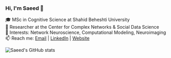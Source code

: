 ### Hi, I'm Saeed 👋

🎓 MSc in Cognitive Science at Shahid Beheshti University  
🧠 Researcher at the Center for Complex Networks & Social Data Science  
🔬 Interests: Network Neuroscience, Computational Modeling, Neuroimaging  
📫 Reach me: [Email](mailto:saeedrafsharx@gmail.com) | [LinkedIn](https://linkedin.com/in/saeedrafshar) | [Website](https://saeedrafsharx.github.io)

![Saeed's GitHub stats](https://github-readme-stats.vercel.app/api?username=saeedrafsharx&show_icons=true&theme=default)
